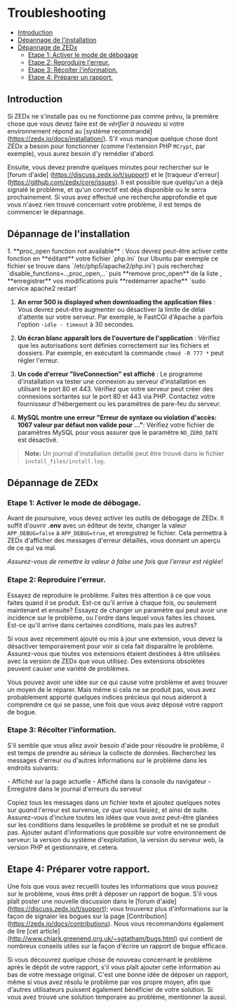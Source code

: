 # Troubleshooting

- [Introduction](#introduction)
- [Dépannage de l'installation](#troubleshoot-installation)
- [Dépannage de ZEDx](#troubleshoot-zedx)
    - [Etape 1: Activer le mode de débogage](#step-1-turn-on-debug-mode)
    - [Etape 2: Reproduire l'erreur.](#step-2-reproduce-the-issue)
    - [Etape 3: Récolter l'information.](#step-3-collect-information)
    - [Etape 4: Préparer un rapport.](#step-4-prepare-a-report)

<a name="introduction"></a>
## Introduction

Si ZEDx ne s'installe pas ou ne fonctionne pas comme prévu, la première chose que vous devez faire est de *vérifier à nouveau* si votre environnement répond au [système recommandé] (https://zedx.io/docs/installation/). S'il vous manque quelque chose dont ZEDx a besoin pour fonctionner (comme l'extension PHP `MCrypt`, par exemple), vous aurez besoin d'y remédier d'abord.

Ensuite, vous devez prendre quelques minutes pour rechercher sur le [forum d'aide] (https://discuss.zedx.io/t/support) et le [traqueur d'erreur] (https://github.com/zedx/core/issues). Il est possible que quelqu'un a déjà signalé le problème, et qu'un correctif est déja disponible ou le serra prochainement. Si vous avez effectué une recherche approfondie et que vous n'avez rien trouvé concernant votre problème, il est temps de commencer le dépannage.

<a name="troubleshoot-installation"></a>
## Dépannage de l'installation

<div class="content-list" markdown="1">
1. **proc_open function not available** : Vous devrez peut-être activer cette fonction en **éditant** votre fichier `php.ini` (sur Ubuntu par exemple ce fichier se trouve dans `/etc/php5/apache2/php.ini`) puis recherchez `disable_functions=..,proc_open,..` puis **remove proc_open** de la liste , **enregistrer** vos modifications puis **redémarrer apache** `sudo service apache2 restart`

1. **An error 500 is displayed when downloading the application files** : Vous devrez peut-être augmenter ou désactiver la limite de délai d'attente sur votre serveur. Par exemple, le FastCGI d'Apache a parfois l'option `-idle - timeout` à 30 secondes.

1. **Un écran blanc apparaît lors de l'ouverture de l'application** : Vérifiez que les autorisations sont définies correctement sur les fichiers et dossiers. Par exemple, en exécutant la commande `chmod -R 777 *` peut régler l'erreur.

1. **Un code d'erreur "liveConnection" est affiché** : Le programme d'installation va tester une connexion au serveur d'installation en utilisant le port 80 et 443. Vérifiez que votre serveur peut créer des connexions sortantes sur le port 80 et 443 via PHP. Contactez votre fournisseur d'hébergement ou les paramètres de pare-feu du serveur.

1. **MySQL montre une erreur "Erreur de syntaxe ou violation d'accès: 1067 valeur par défaut non valide pour ..."**: Vérifiez votre fichier de paramètres MySQL pour vous assurer que le paramètre `NO_ZERO_DATE` est désactivé.

> **Note:** Un journal d'installation détaillé peut être trouvé dans le fichier `install_files/install.log`.
</div>

<a name="troubleshoot-zedx"></a>
## Dépannage de ZEDx

<a name="step-1-turn-on-debug-mode"></a>
### Etape 1: Activer le mode de débogage.

Avant de poursuivre, vous devez activer les outils de débogage de ZEDx. Il suffit d'ouvrir **.env** avec un éditeur de texte, changer la valeur `APP_DEBUG=false` à `APP_DEBUG=true`, et enregistrez le fichier. Cela permettra à ZEDx d'afficher des messages d'erreur détaillés, vous donnant un aperçu de ce qui va mal.

*Assurez-vous de remettre la valeur à false une fois que l'erreur est réglée!*

<a name="step-2-reproduce-the-issue"></a>
### Etape 2: Reproduire l'erreur.

Essayez de reproduire le problème. Faites très attention à ce que vous faites quand il se produit. Est-ce qu'il arrive à chaque fois, ou seulement maintenant et ensuite? Essayez de changer un paramètre qui peut avoir une incidence sur le problème, ou l'ordre dans lequel vous faites les choses. Est-ce qu'il arrive dans certaines conditions, mais pas les autres?

Si vous avez récemment ajouté ou mis à jour une extension, vous devez la désactiver temporairement pour voir si cela fait disparaître le problème. Assurez-vous que toutes vos extensions étaient destinées à être utilisées avec la version de ZEDx que vous utilisez. Des extensions obsolètes peuvent causer une variété de problèmes.

Vous pouvez avoir une idée sur ce qui cause votre problème et avez trouver un moyen de le réparer. Mais même si cela ne se produit pas, vous avez probablement apporté quelques indices précieux qui nous aideront à comprendre ce qui se passe, une fois que vous avez déposé votre rapport de bogue.

<a name="step-3-collect-information"></a>
### Etape 3: Récolter l'information.

S'il semble que vous allez avoir besoin d'aide pour résoudre le problème, il est temps de prendre au sérieux la collecte de données. Recherchez les messages d'erreur ou d'autres informations sur le problème dans les endroits suivants:

<div class="content-list" markdown="1">
- Affiché sur la page actuelle
- Affiché dans la console du navigateur
- Enregistré dans le journal d'erreurs du serveur
</div>

Copiez tous les messages dans un fichier texte et ajoutez quelques notes sur *quand* l'erreur est survenue, *ce que* vous faisiez, et ainsi de suite. Assurez-vous d'inclure toutes les idées que vous avez peut-être glanées sur les conditions dans lesquelles le problème se produit et ne se produit pas. Ajouter autant d'informations que possible sur votre environnement de serveur: la version du système d'exploitation, la version du serveur web, la version PHP et gestionnaire, et cetera.

<a name="step-4-prepare-a-report"></a>
## Etape 4: Préparer votre rapport.

Une fois que vous avez recueilli toutes les informations que vous pouvez sur le problème, vous êtes prêt à déposer un rapport de bogue. S'il vous plaît poster une nouvelle discussion dans le [forum d'aide] (https://discuss.zedx.io/t/support); vous trouverez plus d'informations sur la façon de signaler les bogues sur la page [Contribution] (https://zedx.io/docs/contributions). Nous vous recommandons également de lire [cet article] (http://www.chiark.greenend.org.uk/~sgtatham/bugs.html) qui contient de nombreux conseils utiles sur la façon d'écrire un rapport de bogue efficace.

Si vous découvrez quelque chose de nouveau concernant le problème après le dépôt de votre rapport, s'il vous plaît ajouter cette information au bas de votre message original. C'est une bonne idée de déposer un rapport, même si vous avez résolu le problème par vos propre moyen, afin que d'autres utilisateurs puissent également bénéficier de votre solution. Si vous avez trouvé une solution temporaire au problème, mentionner la aussi.
